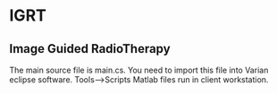 # IGRT
Image Guided RadioTherapy
-----------------------------------------------------------------------------
The main source file is main.cs.
You need to import this file into Varian eclipse software. Tools-->Scripts
Matlab files run in client workstation.

